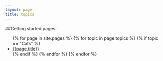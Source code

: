 ```yaml
---
layout: page
title: topics
---
```


##Getting started pages:
<ul>
{% for page in site.pages %}
  {% for topic in page.topics %}
    {% if topic == "Cats" %}
      <li><a href="{{page.url | replace: '/',''}}">{{page.title}}</a></li>
      {% endif %}
  {% endfor %}
{% endfor %}
</ul>
